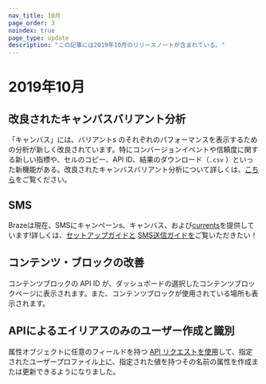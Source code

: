 ```yaml
---
nav_title: 10月
page_order: 3
noindex: true
page_type: update
description: "この記事には2019年10月のリリースノートが含まれている。"
---
```


# 2019年10月

## 改良されたキャンバスバリアント分析

「キャンバス」には、バリアントs のそれぞれのパフォーマンスを表示するための分析が新しく改良されています。特にコンバージョンイベントや信頼度に関する新しい指標や、セルのコピー、API ID、結果のダウンロード（`.csv` ）といった新機能がある。改良されたキャンバスバリアント分析について詳しくは、[こちら]({{site.baseurl}}/user_guide/engagement_tools/canvas/get_started/measuring_and_testing_with_canvas_analytics/#performance-breakdown-by-variant)をご覧ください。

## SMS

Brazeは現在、SMSにキャンペーンs、キャンバス、および[currents]({{site.baseurl}}/user_guide/data_and_analytics/braze_currents/message_engagement_events/)を提供しています!詳しくは、[セットアップガイドと]({{site.baseurl}}/user_guide/onboarding_with_braze/sms_setup/) [SMS送信ガイドを]({{site.baseurl}}/user_guide/message_building_by_channel/sms/)ご覧いただきたい！

## コンテンツ・ブロックの改善

コンテンツブロックの API ID が、ダッシュボードの選択したコンテンツブロックページに表示されます。また、コンテンツブロックが使用されている場所も表示されます。

## APIによるエイリアスのみのユーザー作成と識別

属性オブジェクトに任意のフィールドを持つ [API リクエストを使用]({{site.baseurl}}/api/endpoints/user_data/#user-attributes-object-specification)して、指定されたユーザープロファイル上に、指定された値を持つその名前の属性を作成または更新できるようになりました。
